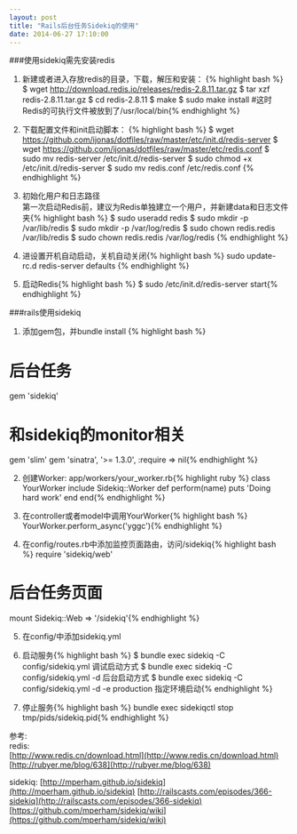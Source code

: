 ```yaml
---
layout: post
title: "Rails后台任务Sidekiq的使用"
date: 2014-06-27 17:10:00
---
```


###使用sidekiq需先安装redis 

1. 新建或者进入存放redis的目录，下载，解压和安装： {% highlight bash %}
$ wget http://download.redis.io/releases/redis-2.8.11.tar.gz
$ tar xzf redis-2.8.11.tar.gz
$ cd redis-2.8.11
$ make
$ sudo make install   #这时Redis的可执行文件被放到了/usr/local/bin{% endhighlight %}

2. 下载配置文件和init启动脚本： {% highlight bash %}
$ wget https://github.com/ijonas/dotfiles/raw/master/etc/init.d/redis-server
$ wget https://github.com/ijonas/dotfiles/raw/master/etc/redis.conf
$ sudo mv redis-server /etc/init.d/redis-server
$ sudo chmod +x /etc/init.d/redis-server
$ sudo mv redis.conf /etc/redis.conf
{% endhighlight %}

3. 初始化用户和日志路径  
第一次启动Redis前，建议为Redis单独建立一个用户，并新建data和日志文件夹{% highlight bash %}
$ sudo useradd redis
$ sudo mkdir -p /var/lib/redis
$ sudo mkdir -p /var/log/redis
$ sudo chown redis.redis /var/lib/redis
$ sudo chown redis.redis /var/log/redis
{% endhighlight %}  

4. 进设置开机自动启动，关机自动关闭{% highlight bash %}
sudo update-rc.d redis-server defaults
{% endhighlight %}

5. 启动Redis{% highlight bash %} $ sudo /etc/init.d/redis-server start{% endhighlight %}


###rails使用sidekiq 
1. 添加gem包，并bundle install {% highlight bash %}
# 后台任务
gem 'sidekiq'
# 和sidekiq的monitor相关
gem 'slim'
gem 'sinatra', '>= 1.3.0', :require => nil{% endhighlight %}

2. 创建Worker: app/workers/your_worker.rb{% highlight ruby %}
class YourWorker
  include Sidekiq::Worker
  def perform(name)
    puts 'Doing hard work' 
  end
end{% endhighlight %}

3. 在controller或者model中调用YourWorker{% highlight bash %}
YourWorker.perform_async('yggc'){% endhighlight %}

4. 在config/routes.rb中添加监控页面路由，访问/sidekiq{% highlight bash %} 
require 'sidekiq/web'
# 后台任务页面
mount Sidekiq::Web => '/sidekiq'{% endhighlight %}

5. 在config/中添加sidekiq.yml

6. 启动服务{% highlight bash %}
$ bundle exec sidekiq -C config/sidekiq.yml 调试启动方式
$ bundle exec sidekiq -C config/sidekiq.yml -d 后台启动方式
$ bundle exec sidekiq -C config/sidekiq.yml -d -e production 指定环境启动{% endhighlight %}

7. 停止服务{% highlight bash %}
bundle exec sidekiqctl stop tmp/pids/sidekiq.pid{% endhighlight %}

参考:  
redis:  
[http://www.redis.cn/download.html](http://www.redis.cn/download.html)  
[http://rubyer.me/blog/638](http://rubyer.me/blog/638)  

sidekiq:
[http://mperham.github.io/sidekiq](http://mperham.github.io/sidekiq) 
[http://railscasts.com/episodes/366-sidekiq](http://railscasts.com/episodes/366-sidekiq) 
[https://github.com/mperham/sidekiq/wiki](https://github.com/mperham/sidekiq/wiki) 


